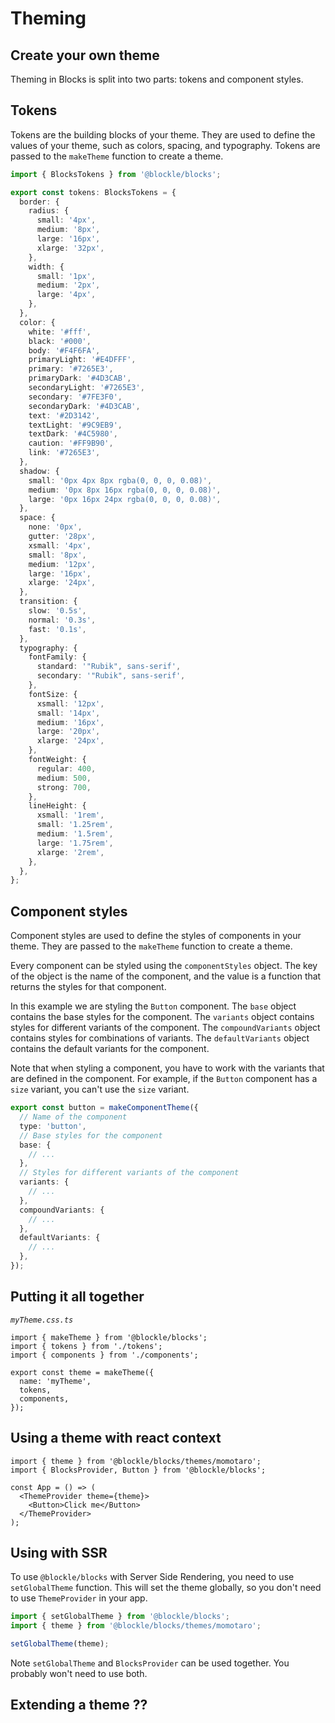 # Theming

## Create your own theme

Theming in Blocks is split into two parts: tokens and component styles.

## Tokens

Tokens are the building blocks of your theme. They are used to define the values of your theme, such as colors, spacing, and typography. Tokens are passed to the `makeTheme` function to create a theme.

```ts
import { BlocksTokens } from '@blockle/blocks';

export const tokens: BlocksTokens = {
  border: {
    radius: {
      small: '4px',
      medium: '8px',
      large: '16px',
      xlarge: '32px',
    },
    width: {
      small: '1px',
      medium: '2px',
      large: '4px',
    },
  },
  color: {
    white: '#fff',
    black: '#000',
    body: '#F4F6FA',
    primaryLight: '#E4DFFF',
    primary: '#7265E3',
    primaryDark: '#4D3CAB',
    secondaryLight: '#7265E3',
    secondary: '#7FE3F0',
    secondaryDark: '#4D3CAB',
    text: '#2D3142',
    textLight: '#9C9EB9',
    textDark: '#4C5980',
    caution: '#FF9B90',
    link: '#7265E3',
  },
  shadow: {
    small: '0px 4px 8px rgba(0, 0, 0, 0.08)',
    medium: '0px 8px 16px rgba(0, 0, 0, 0.08)',
    large: '0px 16px 24px rgba(0, 0, 0, 0.08)',
  },
  space: {
    none: '0px',
    gutter: '28px',
    xsmall: '4px',
    small: '8px',
    medium: '12px',
    large: '16px',
    xlarge: '24px',
  },
  transition: {
    slow: '0.5s',
    normal: '0.3s',
    fast: '0.1s',
  },
  typography: {
    fontFamily: {
      standard: '"Rubik", sans-serif',
      secondary: '"Rubik", sans-serif',
    },
    fontSize: {
      xsmall: '12px',
      small: '14px',
      medium: '16px',
      large: '20px',
      xlarge: '24px',
    },
    fontWeight: {
      regular: 400,
      medium: 500,
      strong: 700,
    },
    lineHeight: {
      xsmall: '1rem',
      small: '1.25rem',
      medium: '1.5rem',
      large: '1.75rem',
      xlarge: '2rem',
    },
  },
};
```

## Component styles

Component styles are used to define the styles of components in your theme. They are passed to the `makeTheme` function to create a theme.

Every component can be styled using the `componentStyles` object. The key of the object is the name of the component, and the value is a function that returns the styles for that component.

In this example we are styling the `Button` component. The `base` object contains the base styles for the component. The `variants` object contains styles for different variants of the component. The `compoundVariants` object contains styles for combinations of variants. The `defaultVariants` object contains the default variants for the component.

Note that when styling a component, you have to work with the variants that are defined in the component. For example, if the `Button` component has a `size` variant, you can't use the `size` variant.

```ts
export const button = makeComponentTheme({
  // Name of the component
  type: 'button',
  // Base styles for the component
  base: {
    // ...
  },
  // Styles for different variants of the component
  variants: {
    // ...
  },
  compoundVariants: {
    // ...
  },
  defaultVariants: {
    // ...
  },
});
```

## Putting it all together

_`myTheme.css.ts`_

```tsx
import { makeTheme } from '@blockle/blocks';
import { tokens } from './tokens';
import { components } from './components';

export const theme = makeTheme({
  name: 'myTheme',
  tokens,
  components,
});
```

## Using a theme with react context

```tsx
import { theme } from '@blockle/blocks/themes/momotaro';
import { BlocksProvider, Button } from '@blockle/blocks';

const App = () => (
  <ThemeProvider theme={theme}>
    <Button>Click me</Button>
  </ThemeProvider>
);
```

## Using with SSR

To use `@blockle/blocks` with Server Side Rendering, you need to use `setGlobalTheme` function. This will set the theme globally, so you don't need to use `ThemeProvider` in your app.

```ts
import { setGlobalTheme } from '@blockle/blocks';
import { theme } from '@blockle/blocks/themes/momotaro';

setGlobalTheme(theme);
```

Note `setGlobalTheme` and `BlocksProvider` can be used together. You probably won't need to use both.

## Extending a theme ??
